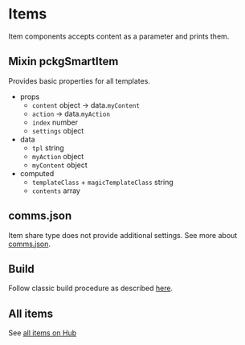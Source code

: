 # Items
Item components accepts content as a parameter and prints them.

## Mixin pckgSmartItem
Provides basic properties for all templates.
 - props
   - `content` object -> data.`myContent`
   - `action` -> data.`myAction`
   - `index` number
   - `settings` object
 - data
   - `tpl` string
   - `myAction` object
   - `myContent` object
 - computed
   - `templateClass` + `magicTemplateClass` string
   - `contents` array

## comms.json
Item share type does not provide additional settings. See more about [comms.json](./../README.md).

## Build
Follow classic build procedure as described [here](./../README.md).
   
## All items
See [all items on Hub](https://hub.comms.dev/)
